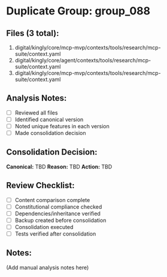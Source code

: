 # Duplicate Group: group_088

## Files (3 total):
1. digital/kingly/core/mcp-mvp/contexts/tools/research/mcp-suite/context.yaml
2. digital/kingly/core/agent/contexts/tools/research/mcp-suite/context.yaml
3. digital/kingly/core/mcp-mvp/contexts/tools/research/mcp-suite/context.yaml

## Analysis Notes:
- [ ] Reviewed all files
- [ ] Identified canonical version
- [ ] Noted unique features in each version
- [ ] Made consolidation decision

## Consolidation Decision:
**Canonical:** TBD
**Reason:** TBD
**Action:** TBD

## Review Checklist:
- [ ] Content comparison complete
- [ ] Constitutional compliance checked
- [ ] Dependencies/inheritance verified
- [ ] Backup created before consolidation
- [ ] Consolidation executed
- [ ] Tests verified after consolidation

## Notes:
(Add manual analysis notes here)
